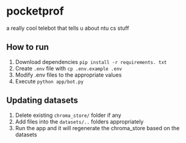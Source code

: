 # pocketprof
a really cool telebot that tells u about ntu cs stuff

## How to run
1. Download dependencies `pip install -r requirements. txt`
2. Create `.env` file with `cp .env.example .env`
3. Modify .env files to the appropriate values
4. Execute `python app/bot.py`

## Updating datasets
1. Delete existing `chroma_store/` folder if any
2. Add files into the `datasets/..` folders appropriately
3. Run the app and it will regenerate the chroma_store based on the datasets